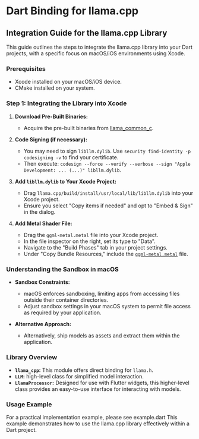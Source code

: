 # Dart Binding for llama.cpp

## Integration Guide for the llama.cpp Library

This guide outlines the steps to integrate the llama.cpp library into your Dart projects, with a specific focus on macOS/iOS environments using Xcode.

### Prerequisites
- Xcode installed on your macOS/iOS device.
- CMake installed on your system.

### Step 1: Integrating the Library into Xcode
1. **Download Pre-Built Binaries:**
   - Acquire the pre-built binaries from [llama_common_c](https://github.com/netdur/llama_common_c/releases).

2. **Code Signing (if necessary):**
   - You may need to sign `libllm.dylib`. Use `security find-identity -p codesigning -v` to find your certificate.
   - Then execute: `codesign --force --verify --verbose --sign "Apple Development: ... (...)" libllm.dylib`.

3. **Add `libllm.dylib` to Your Xcode Project:**
   - Drag `llama.cpp/build/install/usr/local/lib/libllm.dylib` into your Xcode project.
   - Ensure you select "Copy items if needed" and opt to "Embed & Sign" in the dialog.

4. **Add Metal Shader File:**
   - Drag the `ggml-metal.metal` file into your Xcode project.
   - In the file inspector on the right, set its type to "Data".
   - Navigate to the "Build Phases" tab in your project settings.
   - Under "Copy Bundle Resources," include the [`ggml-metal.metal`](https://github.com/ggerganov/llama.cpp/blob/master/ggml-metal.metal) file.

### Understanding the Sandbox in macOS
- **Sandbox Constraints:**
  - macOS enforces sandboxing, limiting apps from accessing files outside their container directories.
  - Adjust sandbox settings in your macOS system to permit file access as required by your application.

- **Alternative Approach:**
  - Alternatively, ship models as assets and extract them within the application.

### Library Overview
- **`llama_cpp`:** This module offers direct binding for `llama.h`.
- **`LLM`:** high-level class for simplified model interaction.
- **`LlamaProcessor`:** Designed for use with Flutter widgets, this higher-level class provides an easy-to-use interface for interacting with models.

### Usage Example
For a practical implementation example, please see example.dart This example demonstrates how to use the llama.cpp library effectively within a Dart project.
